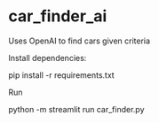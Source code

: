 # car_finder_ai
Uses OpenAI to find cars given criteria

Install dependencies:

pip install -r requirements.txt

Run

python -m streamlit run car_finder.py